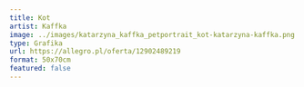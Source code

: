 ```yaml
---
title: Kot
artist: Kaffka
image: ../images/katarzyna_kaffka_petportrait_kot-katarzyna-kaffka.png
type: Grafika
url: https://allegro.pl/oferta/12902489219
format: 50x70cm
featured: false
---
```

